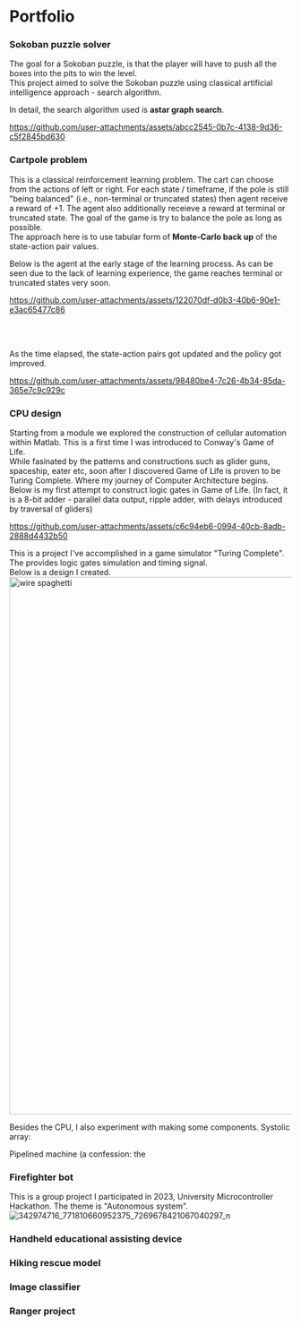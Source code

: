 # Portfolio


### Sokoban puzzle solver
The goal for a Sokoban puzzle, is that the player will have to push all the boxes into the pits to win the level. <br> 
This project aimed to solve the Sokoban puzzle using classical artificial intelligence approach - search algorithm. 

In detail, the search algorithm used is **astar graph search**. 

https://github.com/user-attachments/assets/abcc2545-0b7c-4138-9d36-c5f2845bd630




### Cartpole problem
This is a classical reinforcement learning problem. The cart can choose from the actions of left or right. For each state / timeframe, if the pole is still "being balanced" (i.e., non-terminal or truncated states) then agent receive a reward of +1. The agent also additionally receieve a reward at terminal or truncated state.
The goal of the game is try to balance the pole as long as possible. <br>
The approach here is to use tabular form of **Monte-Carlo back up** of the state-action pair values. 

Below is the agent at the early stage of the learning process. As can be seen due to the lack of learning experience, the game reaches terminal or truncated states very soon. 

https://github.com/user-attachments/assets/122070df-d0b3-40b6-90e1-e3ac65477c86

<br><br>

As the time elapsed, the state-action pairs got updated and the policy got improved. 


https://github.com/user-attachments/assets/98480be4-7c26-4b34-85da-365e7c9c929c






### CPU design
Starting from a module we explored the construction of cellular automation within Matlab. This is a first time I was introduced to Conway's Game of Life. <br> 
While fasinated by the patterns and constructions such as glider guns, spaceship, eater etc, soon after I discovered Game of Life is proven to be Turing Complete. Where my journey of Computer Architecture begins. <br>
Below is my first attempt to construct logic gates in Game of Life. (In fact, it is a 8-bit adder - parallel data output, ripple adder, with delays introduced by traversal of gliders) 



https://github.com/user-attachments/assets/c6c94eb6-0994-40cb-8adb-2888d4432b50




This is a project I've accomplished in a game simulator "Turing Complete". The provides logic gates simulation and timing signal. <br>
Below is a design I created. 
<img width="960" alt="wire spaghetti" src="https://github.com/user-attachments/assets/afb8992b-2b3e-4767-b98c-ceeed47cdb2f">

Besides the CPU, I also experiment with making some components. 
Systolic array:

Pipelined machine (a confession: the 

### Firefighter bot
This is a group project I participated in 2023, University Microcontroller Hackathon. The theme is "Autonomous system". <br> 
![342974716_771810660952375_7269678421067040297_n](https://github.com/user-attachments/assets/93d24796-000d-4b5b-adf0-ab9a7e1fbed0)



### Handheld educational assisting device


### Hiking rescue model


### Image classifier


### Ranger project 
